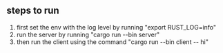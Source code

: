 ## steps to run

1. first set the env with the log level by running "export RUST_LOG=info"
2. run the server by running "cargo run --bin server"
3. then run the client using the command "cargo run --bin client -- hi"
